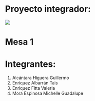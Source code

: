 # Proyecto integrador: 

![](https://blog.flamingtext.com/blog/2018/04/24/flamingtext_com_1524595015_332595088.png)

# Mesa 1
# Integrantes:
1) Alcántara Higuera Guillermo 
2) Enriquez Albarrán Tais
3) Enriquez Fitta Valeria
4) Mora Espinosa Michelle Guadalupe
